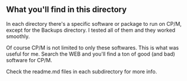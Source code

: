 ## What you'll find in this directory ##
In each directory there's a specific software or package to run on CP/M, except for the Backups directory. I tested all of them and they worked smoothly. 

Of course CP/M is not limited to only these softwares. This is what was useful for me. Search the WEB and you'll find a ton of good (and bad) software for CP/M.

Check the readme.md files in each subdirectory for more info.